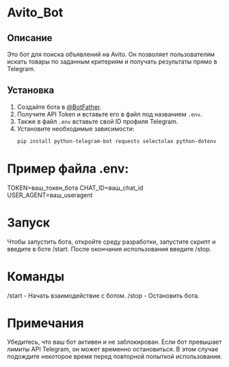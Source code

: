 # Avito_Bot

## Описание
Это бот для поиска объявлений на Avito. Он позволяет пользователям искать товары по заданным критериям и получать результаты прямо в Telegram.

## Установка

1. Создайте бота в [@BotFather](https://t.me/botfather).
2. Получите API Token и вставьте его в файл под названием `.env`.
3. Также в файл `.env` вставьте свой ID профиля Telegram.
4. Установите необходимые зависимости:
   ```bash
   pip install python-telegram-bot requests selectolax python-dotenv

# Пример файла .env:
TOKEN=ваш_токен_бота
CHAT_ID=ваш_chat_id
USER_AGENT=ваш_useragent

# Запуск
Чтобы запустить бота, откройте среду разработки, запустите скрипт и введите в боте /start. После окончания использования введите /stop.

# Команды
/start - Начать взаимодействие с ботом.
/stop - Остановить бота.

# Примечания
Убедитесь, что ваш бот активен и не заблокирован.
Если бот превышает лимиты API Telegram, он может временно остановиться. В этом случае подождите некоторое время перед повторной попыткой использования.


